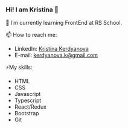 ### Hi! I am Kristina 👋

🌱 I’m currently learning FrontEnd at RS School.

📫 How to reach me: 

* LinkedIn: [Kristina Kerdyanova](https://www.linkedin.com/in/kkerdyanova/)
* E-mail: kerdyanova.k@gmail.com                                                                            

⚡My skills: 

* HTML
* CSS
* Javascript
* Typescript
* React/Redux
* Bootstrap
* Git

<!--
**Kristina-Kerdyanova/Kristina-Kerdyanova** is a ✨ _special_ ✨ repository because its `README.md` (this file) appears on your GitHub profile.

Here are some ideas to get you started:

- 🔭 I’m currently working on ...
- 🌱 I’m currently learning ...
- 👯 I’m looking to collaborate on ...
- 🤔 I’m looking for help with ...
- 💬 Ask me about ...
- 📫 How to reach me: ...
- 😄 Pronouns: ...
- ⚡ Fun fact: ...
-->
